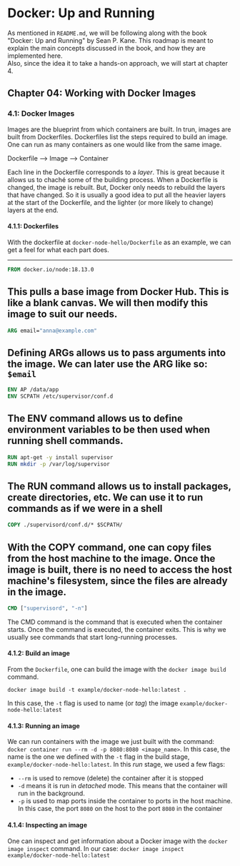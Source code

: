 # Docker: Up and Running

As mentioned in `README.md`, we will be following along with the book "Docker: Up and Running" by Sean P. Kane. This roadmap is meant to explain the main concepts discussed in the book, and how they are implemented here.<br>
Also, since the idea it to take a hands-on approach, we will start at chapter 4.

## Chapter 04: Working with Docker Images
### 4.1: Docker Images
Images are the blueprint from which containers are built. In trun, images are built from Dockerfiles.
Dockerfiles list the steps required to build an image. One can run as many containers as one would like from the same image.

Dockerfile --> Image --> Container

Each line in the Dockerfile corresponds to a *layer*. This is great because it allows us to chaché some of the building process. When a Dockerfile is changed, the image is rebuilt. But, Docker only needs to rebuild the layers that have changed. 
So it is usually a good idea to put all the heavier layers at the start of the Dockerfile, and the lighter (or more likely to change) layers at the end.

#### 4.1.1: Dockerfiles
With the dockerfile at `docker-node-hello/Dockerfile` as an example, we can get a feel for what each part does.

---
```dockerfile
FROM docker.io/node:18.13.0
```
This pulls a base image from Docker Hub. This is like a blank canvas. We will then modify this image to suit our needs.
---
```dockerfile
ARG email="anna@example.com"
```
Defining ARGs allows us to pass arguments into the image. We can later use the ARG like so: `$email`
---
```dockerfile
ENV AP /data/app
ENV SCPATH /etc/supervisor/conf.d
```
The ENV command allows us to define environment variables to be then used when running shell commands.
---
```dockerfile
RUN apt-get -y install supervisor
RUN mkdir -p /var/log/supervisor
```
The RUN command allows us to install packages, create directories, etc. We can use it to run commands as if we were in a shell
---
```dockerfile
COPY ./supervisord/conf.d/* $SCPATH/
```
With the COPY command, one can copy files from the host machine to the image. Once the image is built, there is no need to access the host machine's filesystem, since the files are already in the image.
---
```dockerfile
CMD ["supervisord", "-n"]
```
The CMD command is the command that is executed when the container starts. Once the command is executed, the container exits.
This is why we usually see commands that start long-running processes.


#### 4.1.2: Build an image
From the `Dockerfile`, one can build the image with the `docker image build` command.
```
docker image build -t example/docker-node-hello:latest .
```

In this case, the `-t` flag is used to name (or *tag*) the image `example/docker-node-hello:latest`

#### 4.1.3: Running an image
We can run containers with the image we just built with the command: `docker container run --rm -d -p 8080:8080 <image_name>`. In this case, the name is the one we defined with the `-t` flag in the build stage, `example/docker-node-hello:latest`.
In this *run* stage, we used a few flags:
- `--rm` is used to remove (delete) the container after it is stopped
- `-d` means it is run in *detached* mode. This means that the container will run in the background.
- `-p` is used to map ports inside the container to ports in the host machine. In this case, the port `8080` on the host to the port `8080` in the container

#### 4.1.4: Inspecting an image
One can inspect and get information about a Docker image with the `docker image inspect` command.
In our case:
`docker image inspect example/docker-node-hello:latest`
